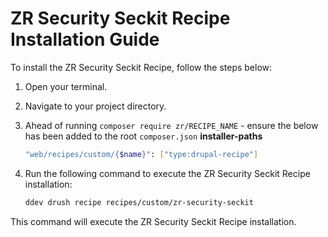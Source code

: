 # ZR Security Seckit Recipe Installation Guide

To install the ZR Security Seckit Recipe, follow the steps below:

1. Open your terminal.
2. Navigate to your project directory.
3. Ahead of running `composer require zr/RECIPE_NAME` - ensure the below has been added to the root `composer.json` **installer-paths**
    ```sh
    "web/recipes/custom/{$name}": ["type:drupal-recipe"]
    ```
4. Run the following command to execute the ZR Security Seckit Recipe installation:

    ```sh
    ddev drush recipe recipes/custom/zr-security-seckit
    ```

This command will execute the ZR Security Seckit Recipe installation.
